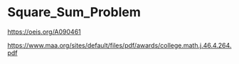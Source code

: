 # Square_Sum_Problem
https://oeis.org/A090461

https://www.maa.org/sites/default/files/pdf/awards/college.math.j.46.4.264.pdf

